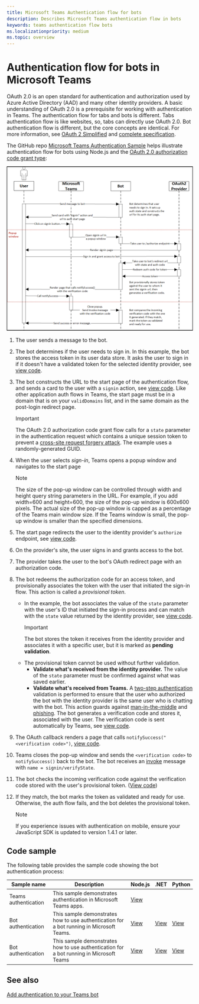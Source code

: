 ```yaml
---
title: Microsoft Teams Authentication flow for bots
description: Describes Microsoft Teams authentication flow in bots
keywords: teams authentication flow bots
ms.localizationpriority: medium
ms.topic: overview
---
```


# Authentication flow for bots in Microsoft Teams

OAuth 2.0 is an open standard for authentication and authorization used by Azure Active Directory (AAD) and many other identity providers. A basic understanding of OAuth 2.0 is a prerequisite for working with authentication in Teams. The authentication flow for tabs and bots is different. Tabs authentication flow is like websites, so, tabs can directly use OAuth 2.0. Bot authentication flow is different, but the core concepts are identical. For more information, see [OAuth 2 Simplified](https://aaronparecki.com/oauth-2-simplified/) and [complete specification](https://oauth.net/2/).

The GitHub repo [Microsoft Teams Authentication Sample](https://github.com/OfficeDev/Microsoft-Teams-Samples/tree/main/samples/app-auth/nodejs) helps illustrate authentication flow for bots using Node.js and the [OAuth 2.0 authorization code grant type](https://oauth.net/2/grant-types/authorization-code/):

![Bot authentication sequence diagram](../../../assets/images/authentication/bot_auth_sequence_diagram.png)

1. The user sends a message to the bot.
2. The bot determines if the user needs to sign in. In this example, the bot stores the access token in its user data store. It asks the user to sign in if it doesn't have a validated token for the selected identity provider, see [view code](https://github.com/OfficeDev/microsoft-teams-sample-auth-node/blob/469952a26d618dbf884a3be53c7d921cc580b1e2/src/utils/AuthenticationUtils.ts#L58-L76).
3. The bot constructs the URL to the start page of the authentication flow, and sends a card to the user with a `signin` action, see [view code](https://github.com/OfficeDev/microsoft-teams-sample-auth-node/blob/469952a26d618dbf884a3be53c7d921cc580b1e2/src/dialogs/BaseIdentityDialog.ts#L160-L190). Like other application auth flows in Teams, the start page must be in a domain that is on your `validDomains` list, and in the same domain as the post-login redirect page.

    > [!IMPORTANT]
    > The OAuth 2.0 authorization code grant flow calls for a `state` parameter in the authentication request which contains a unique session token to prevent a [cross-site request forgery attack](https://en.wikipedia.org/wiki/Cross-site_request_forgery). The example uses a randomly-generated GUID.

4. When the user selects *sign-in*, Teams opens a popup window and navigates to the start page

   > [!NOTE]
   > The size of the pop-up window can be controlled through width and height query string parameters in the URL. For example, if you add width=600 and height=600, the size of the pop-up window is 600x600 pixels. The actual size of the pop-up window is capped as a percentage of the Teams main window size. If the Teams window is small, the pop-up window is smaller than the specified dimensions.

5. The start page redirects the user to the identity provider's `authorize` endpoint, see [view code](https://github.com/OfficeDev/microsoft-teams-sample-auth-node/blob/469952a26d618dbf884a3be53c7d921cc580b1e2/public/html/auth-start.html#L51-L56).
6. On the provider's site, the user signs in and grants access to the bot.
7. The provider takes the user to the bot's OAuth redirect page with an authorization code.
8. The bot redeems the authorization code for an access token, and provisionally associates the token with the user that initiated the sign-in flow. This action is called a *provisional token*.
    - In the example, the bot associates the value of the `state` parameter with the user's ID that initiated the sign-in process and can match with the `state` value returned by the identity provider, see [view code](https://github.com/OfficeDev/microsoft-teams-sample-auth-node/blob/469952a26d618dbf884a3be53c7d921cc580b1e2/src/AuthBot.ts#L70-L99).
      > [!IMPORTANT] 
      > The bot stores the token it receives from the identity provider and associates it with a specific user, but it is marked as **pending validation**.
    - The provisional token cannot be used without further validation.
      * **Validate what's received from the identity provider.** The value of the `state` parameter must be confirmed against what was saved earlier.
      * **Validate what's received from Teams.** A [two-step authentication](https://en.wikipedia.org/wiki/Man-in-the-middle_attack) validation is performed to ensure that the user who authorized the bot with the identity provider is the same user who is chatting with the bot. This action guards against [man-in-the-middle](https://en.wikipedia.org/wiki/Man-in-the-middle_attack) and [phishing](https://en.wikipedia.org/wiki/Phishing). The bot generates a verification code and stores it, associated with the user. The verification code is sent automatically by Teams, see [view code](https://github.com/OfficeDev/microsoft-teams-sample-auth-node/blob/469952a26d618dbf884a3be53c7d921cc580b1e2/src/AuthBot.ts#L100-L113).
9. The OAuth callback renders a page that calls `notifySuccess("<verification code>")`, [view code](https://github.com/OfficeDev/microsoft-teams-sample-auth-node/blob/master/src/views/oauth-callback-success.hbs).
10. Teams closes the pop-up window and sends the `<verification code>` to `notifySuccess()` back to the bot. The bot receives an [invoke](/bot-framework/dotnet/bot-builder-dotnet-activities#invoke) message with `name = signin/verifyState`.
11. The bot checks the incoming verification code against the verification code stored with the user's provisional token. ([View code](https://github.com/OfficeDev/microsoft-teams-sample-auth-node/blob/469952a26d618dbf884a3be53c7d921cc580b1e2/src/dialogs/BaseIdentityDialog.ts#L127-L140))
12. If they match, the bot marks the token as validated and ready for use. Otherwise, the auth flow fails, and the bot deletes the provisional token.

    > [!NOTE]
    > If you experience issues with authentication on mobile, ensure your JavaScript SDK is updated to version 1.4.1 or later.

## Code sample

The following table provides the sample code showing the bot authentication process:

| **Sample name** | **Description** | **Node.js** | **.NET** | **Python** |
|-----------------|----------------|--------------|----------|-----------|
| Teams authentication | This sample demonstrates authentication in Microsoft Teams apps. | [View](https://github.com/OfficeDev/microsoft-teams-sample-auth-node) | | |
| Bot authentication | This sample demonstrates how to use authentication for a bot running in Microsoft Teams. | [View](https://github.com/microsoft/BotBuilder-Samples/tree/main/samples/javascript_nodejs/46.teams-auth) | [View](https://github.com/microsoft/BotBuilder-Samples/tree/main/samples/csharp_dotnetcore/46.teams-auth) | [View](https://github.com/microsoft/BotBuilder-Samples/tree/main/samples/python/46.teams-auth)|
| Bot authentication | This sample demonstrates how to use authentication for a bot running in Microsoft Teams | [View](https://github.com/microsoft/BotBuilder-Samples/tree/main/samples/javascript_nodejs/46.teams-auth) | [View](https://github.com/microsoft/BotBuilder-Samples/tree/main/samples/csharp_dotnetcore/46.teams-auth) | [View](https://github.com/microsoft/BotBuilder-Samples/tree/main/samples/python/46.teams-auth)|

## See also

[Add authentication to your Teams bot](add-authentication.md)
